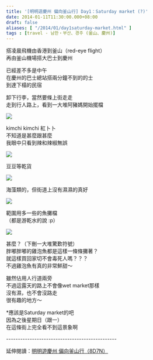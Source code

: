 ```yaml
---
title: '[明明遊慶州 偏向釜山行] Day1：Saturday market (?)'
date: 2014-01-11T11:30:00.000+08:00
draft: false
aliases: [ "/2014/01/day1saturday-market.html" ]
tags : [travel - 남한・부산、경주 (釜山、慶州)]
---
```


搭凌晨飛機由香港到釜山（red-eye flight）  
再由釜山機場搭大巴士到慶州  
  
已經差不多是中午  
在慶州的巴士總站搭兩分鐘不到的的士  
到達下榻的民宿  
  
卸下行李，當然要條上街走走  
走到行人路上，看到一大堆阿豬媽開始擺檔  

[![](https://3.bp.blogspot.com/-JriiJsl31HA/XCip_MuLaFI/AAAAAAAADaM/AJzuoTSrBJYxDyX5WNfGJOcYq3QFRvcmQCLcBGAs/s640/08.jpg)](https://3.bp.blogspot.com/-JriiJsl31HA/XCip_MuLaFI/AAAAAAAADaM/AJzuoTSrBJYxDyX5WNfGJOcYq3QFRvcmQCLcBGAs/s1600/08.jpg)

kimchi kimchi 紅卜卜  
不知道是甚麼跟甚麼  
我眼中只看到辣和辣椒無誤  

[![](https://4.bp.blogspot.com/-LQ_eqZOrPFE/XCiqH9YXajI/AAAAAAAADaQ/V8GhdxhfyiA4Lyfvn2ZX_PgWsUTjxECuACLcBGAs/s640/09.jpg)](https://4.bp.blogspot.com/-LQ_eqZOrPFE/XCiqH9YXajI/AAAAAAAADaQ/V8GhdxhfyiA4Lyfvn2ZX_PgWsUTjxECuACLcBGAs/s1600/09.jpg)

豆豆等乾貨  

[![](https://2.bp.blogspot.com/-NUt_I8p4nSM/XCiqNhj7i_I/AAAAAAAADaU/EL8RhJvfaR0bm08JWWqo-3W5tOGw32QlQCLcBGAs/s640/10.jpg)](https://2.bp.blogspot.com/-NUt_I8p4nSM/XCiqNhj7i_I/AAAAAAAADaU/EL8RhJvfaR0bm08JWWqo-3W5tOGw32QlQCLcBGAs/s1600/10.jpg)

海藻類的，但街道上沒有濕濕的真好  

[![](https://4.bp.blogspot.com/-mtiwL464EAo/XCiqU943Y5I/AAAAAAAADaY/6FrRU7b3MxoV-079EacQcRqEgEPKncMpQCLcBGAs/s640/11.jpg)](https://4.bp.blogspot.com/-mtiwL464EAo/XCiqU943Y5I/AAAAAAAADaY/6FrRU7b3MxoV-079EacQcRqEgEPKncMpQCLcBGAs/s1600/11.jpg)

範圍用多一些的魚攤檔  
（都是游乾水的說 :p）  

[![](https://1.bp.blogspot.com/-rgILpmD29Dw/XCiqZ9D5pVI/AAAAAAAADag/Q6IqYuM_0-o6h3suxP8XbbFObX5_1ZbPACLcBGAs/s640/12.jpg)](https://1.bp.blogspot.com/-rgILpmD29Dw/XCiqZ9D5pVI/AAAAAAAADag/Q6IqYuM_0-o6h3suxP8XbbFObX5_1ZbPACLcBGAs/s1600/12.jpg)

甚麼？（下刪一大堆驚歎符號）  
胖嘟胖嘟的雞泡魚都是這樣一條條攤著？  
就這樣買回家切不會毒死人嗎？？？  
不過雞泡魚有真的非常鮮甜～  
  
雖然佔用人行道兩旁  
不過這露天的路上不會像wet market那樣  
沒有濕，也不會沒路走  
很有趣的地方～  
  
\*應該是Saturday market的吧  
因為之後星期日（跟一）  
在這條街上完全看不到這景象啊  
  
\-----------------------------------------------  
  
延伸閱讀：[明明遊慶州 偏向釜山行（8D7N）](http://www.hidie.net/2014/01/8d7n.html)